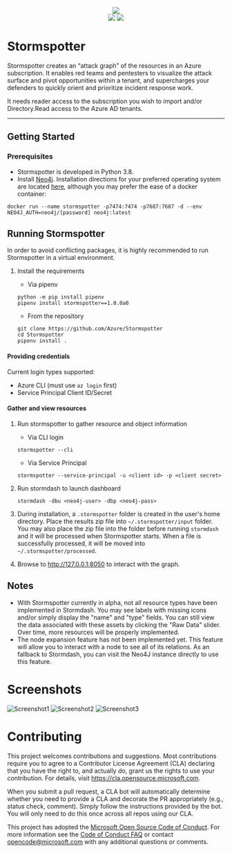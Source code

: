 <p align="center">
    <img src="misc/stormspotter.png" /><br>
    <img src="https://img.shields.io/badge/Version-1.0.0a-red" />
    <img src="https://img.shields.io/badge/python-3.8-success" />
</p>

# Stormspotter

Stormspotter creates an “attack graph” of the resources in an Azure subscription. It enables red teams and pentesters to visualize the attack surface and pivot opportunities within a tenant, and supercharges your defenders to quickly orient and prioritize incident response work.  

It needs reader access to the subscription you wish to import and/or Directory.Read access to the Azure AD tenants. 

---

## Getting Started

### Prerequisites

- Stormspotter is developed in Python 3.8.
- Install [Neo4j](https://neo4j.com/download/). Installation directions for your preferred operating system are located [here](https://neo4j.com/docs/operations-manual/current/installation/), although you may prefer the ease of a docker container:

```
docker run --name stormspotter -p7474:7474 -p7687:7687 -d --env NEO4J_AUTH=neo4j/[password] neo4j:latest
```

## Running Stormspotter
In order to avoid conflicting packages, it is highly recommended to run Stormspotter in a virtual environment. 

1. Install the requirements

    - Via pipenv
    ```
    python -m pip install pipenv
    pipenv install stormspotter==1.0.0a0
    ```

    - From the repository   
    ```
    git clone https://github.com/Azure/Stormspotter
    cd Stormspotter
    pipenv install .
    ```

#### Providing credentials
Current login types supported: 

- Azure CLI (must use `az login` first)
- Service Principal Client ID/Secret

#### Gather and view resources

1. Run stormspotter to gather resource and object information
   
    - Via CLI login
    ```
    stormspotter --cli
    ```

    - Via Service Principal
    ```
    stormspotter --service-principal -u <client id> -p <client secret>
    ```
    
2. Run stormdash to launch dashboard
    ```
    stormdash -dbu <neo4j-user> -dbp <neo4j-pass>
    ```

3. During installation, a `.stormspotter` folder is created in the user's home directory. Place the results zip file into `~/.stormspotter/input` folder. You may also place the zip file into the folder before running `stormdash` and it will be processed when Stormspotter starts. When a file is successfully processed, it will be moved into `~/.stormspotter/processed`.

4. Browse to http://127.0.0.1:8050 to interact with the graph. 
   

## Notes
- With Stormspotter currently in alpha, not all resource types have been implemented in Stormdash. You may see labels with missing icons and/or simply display the "name" and "type" fields. You can still view the data associated with these assets by clicking the "Raw Data" slider. Over time, more resources will be properly implemented.
- The node expansion feature has not been implemented yet. This feature will allow you to interact with a node to see all of its relations. As an fallback to Stormdash, you can visit the Neo4J instance directly to use this feature.
  
# Screenshots

![Screenshot1](misc/screenshot1.png)
![Screenshot2](misc/screenshot2.png)
![Screenshot3](misc/screenshot3.png)


# Contributing

This project welcomes contributions and suggestions.  Most contributions require you to agree to a
Contributor License Agreement (CLA) declaring that you have the right to, and actually do, grant us
the rights to use your contribution. For details, visit https://cla.opensource.microsoft.com.

When you submit a pull request, a CLA bot will automatically determine whether you need to provide
a CLA and decorate the PR appropriately (e.g., status check, comment). Simply follow the instructions
provided by the bot. You will only need to do this once across all repos using our CLA.

This project has adopted the [Microsoft Open Source Code of Conduct](https://opensource.microsoft.com/codeofconduct/).
For more information see the [Code of Conduct FAQ](https://opensource.microsoft.com/codeofconduct/faq/) or
contact [opencode@microsoft.com](mailto:opencode@microsoft.com) with any additional questions or comments.

